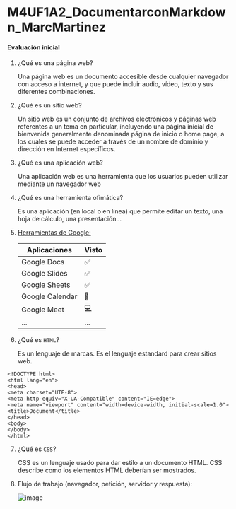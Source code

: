 # M4UF1A2_DocumentarconMarkdown_MarcMartinez
#### Evaluación inicial
1. ¿Qué es una página web?

   Una página web es un documento accesible desde cualquier navegador con acceso a internet, y      que puede incluir audio, vídeo, texto y sus diferentes combinaciones.

2. ¿Qué es un sitio web?

   Un sitio web es un conjunto de archivos electrónicos y páginas web referentes a un tema en      particular, incluyendo una página inicial de bienvenida generalmente denominada página de        inicio o home page, a los cuales se puede acceder a través de un nombre de dominio y            dirección en Internet específicos.

3. ¿Qué es una aplicación web?
   
   Una aplicación web es una herramienta que los usuarios pueden utilizar mediante un navegador web

4. ¿Qué es una herramienta ofimática?
   
   Es una aplicación (en local o en línea) que permite editar un texto, una hoja de cálculo,        una presentación...

5. [Herramientas de Google:](https://www.google.com/intl/es-419/chrome/browser-tools/)

   | Aplicaciones | Visto |
   | - | - |
   | Google Docs| :white_check_mark: |
   | Google Slides | :white_check_mark: |
   | Google Sheets | :white_check_mark: |
   | Google Calendar | 📆 |
   | Google Meet | :computer: |
   | ... | ... |

6. ¿Qué es ```HTML```?

   Es un lenguaje de marcas. Es el lenguaje estandard para crear sitios web.
   <!DOCTYPE html>
```
<!DOCTYPE html>
<html lang="en">
<head>
<meta charset="UTF-8">
<meta http-equiv="X-UA-Compatible" content="IE=edge">
<meta name="viewport" content="width=device-width, initial-scale=1.0">
<title>Document</title>
</head>
<body>
</body>
</html>
```

7. ¿Qué es ```CSS```?
   
   CSS es un lenguaje usado para dar estilo a un documento HTML. CSS describe como los
   elementos HTML deberían ser mostrados.   

8. Flujo de trabajo (navegador, petición, servidor y respuesta):
   
   ![image](https://user-images.githubusercontent.com/90915730/134022225-e1397ef2-2691-4d78-a513-735fd1dd3943.png)
